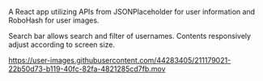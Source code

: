 A React app utilizing APIs from JSONPlaceholder for user information and RoboHash for user images. 

Search bar allows search and filter of usernames. Contents responsively adjust according to screen size.




https://user-images.githubusercontent.com/44283405/211179021-22b50d73-b119-40fc-82fa-4821285cd7fb.mov




